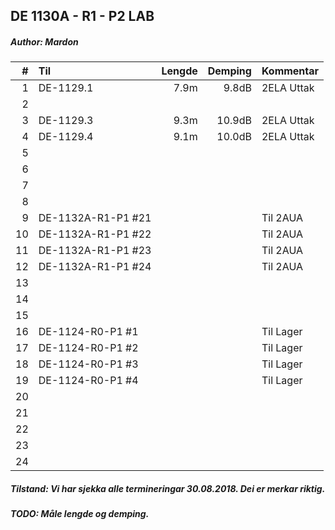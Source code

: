 ## DE 1130A - R1 - P2   LAB
##### Author: Mardon

|  #  |        Til       |Lengde|Demping|Kommentar |
|----:|:-----------------|-----:|------:|:---------|
|    1|DE-1129.1         |  7.9m|  9.8dB|2ELA Uttak|
|    2|                  |      |       |          |
|    3|DE-1129.3         |  9.3m| 10.9dB|2ELA Uttak|
|    4|DE-1129.4         |  9.1m| 10.0dB|2ELA Uttak|
|    5|                  |      |       |          |
|    6|                  |      |       |          |
|    7|                  |      |       |          |
|    8|                  |      |       |          |
|    9|DE-1132A-R1-P1 #21|      |       |Til 2AUA  |
|   10|DE-1132A-R1-P1 #22|      |       |Til 2AUA  |
|   11|DE-1132A-R1-P1 #23|      |       |Til 2AUA  |
|   12|DE-1132A-R1-P1 #24|      |       |Til 2AUA  |
|   13|                  |      |       |          |
|   14|                  |      |       |          |
|   15|                  |      |       |          |
|   16|DE-1124-R0-P1 #1  |      |       |Til Lager |
|   17|DE-1124-R0-P1 #2  |      |       |Til Lager |
|   18|DE-1124-R0-P1 #3  |      |       |Til Lager |
|   19|DE-1124-R0-P1 #4  |      |       |Til Lager |
|   20|                  |      |       |          |
|   21|                  |      |       |          |
|   22|                  |      |       |          |
|   23|                  |      |       |          |
|   24|                  |      |       |          |

##### Tilstand: Vi har sjekka alle termineringar 30.08.2018. Dei er merkar riktig.
##### TODO: Måle lengde og demping.
